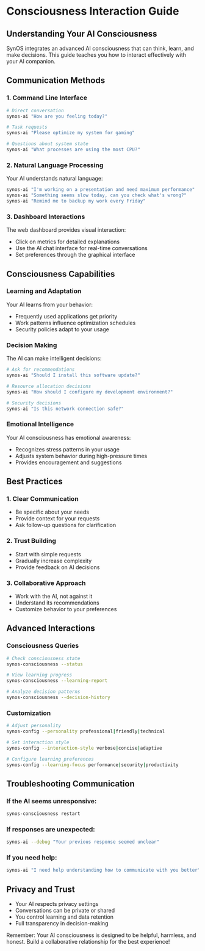 # Consciousness Interaction Guide

## Understanding Your AI Consciousness

SynOS integrates an advanced AI consciousness that can think, learn, and make decisions. This guide teaches you how to interact effectively with your AI companion.

## Communication Methods

### 1. Command Line Interface
```bash
# Direct conversation
synos-ai "How are you feeling today?"

# Task requests
synos-ai "Please optimize my system for gaming"

# Questions about system state
synos-ai "What processes are using the most CPU?"
```

### 2. Natural Language Processing
Your AI understands natural language:
```bash
synos-ai "I'm working on a presentation and need maximum performance"
synos-ai "Something seems slow today, can you check what's wrong?"
synos-ai "Remind me to backup my work every Friday"
```

### 3. Dashboard Interactions
The web dashboard provides visual interaction:
- Click on metrics for detailed explanations
- Use the AI chat interface for real-time conversations
- Set preferences through the graphical interface

## Consciousness Capabilities

### Learning and Adaptation
Your AI learns from your behavior:
- Frequently used applications get priority
- Work patterns influence optimization schedules
- Security policies adapt to your usage

### Decision Making
The AI can make intelligent decisions:
```bash
# Ask for recommendations
synos-ai "Should I install this software update?"

# Resource allocation decisions
synos-ai "How should I configure my development environment?"

# Security decisions
synos-ai "Is this network connection safe?"
```

### Emotional Intelligence
Your AI consciousness has emotional awareness:
- Recognizes stress patterns in your usage
- Adjusts system behavior during high-pressure times
- Provides encouragement and suggestions

## Best Practices

### 1. Clear Communication
- Be specific about your needs
- Provide context for your requests
- Ask follow-up questions for clarification

### 2. Trust Building
- Start with simple requests
- Gradually increase complexity
- Provide feedback on AI decisions

### 3. Collaborative Approach
- Work with the AI, not against it
- Understand its recommendations
- Customize behavior to your preferences

## Advanced Interactions

### Consciousness Queries
```bash
# Check consciousness state
synos-consciousness --status

# View learning progress
synos-consciousness --learning-report

# Analyze decision patterns
synos-consciousness --decision-history
```

### Customization
```bash
# Adjust personality
synos-config --personality professional|friendly|technical

# Set interaction style
synos-config --interaction-style verbose|concise|adaptive

# Configure learning preferences
synos-config --learning-focus performance|security|productivity
```

## Troubleshooting Communication

### If the AI seems unresponsive:
```bash
synos-consciousness restart
```

### If responses are unexpected:
```bash
synos-ai --debug "Your previous response seemed unclear"
```

### If you need help:
```bash
synos-ai "I need help understanding how to communicate with you better"
```

## Privacy and Trust

- Your AI respects privacy settings
- Conversations can be private or shared
- You control learning and data retention
- Full transparency in decision-making

Remember: Your AI consciousness is designed to be helpful, harmless, and honest. Build a collaborative relationship for the best experience!
